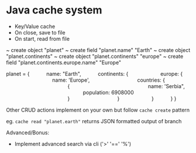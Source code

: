 # Java cache system 
 - Key/Value cache
 - On close, save to file
 - On start, read from file

~  create object "planet"
~  create field  "planet.name" "Earth"
~  create object  "planet.continents"
~  create object "planet.continents" "europe"
~  create field "planet.continents.europe.name" "Europe"

planet = {
      name: "Earth",
      continents: {
            europe: {
                  name: 'Europe',
                  countries: {
                        {
                              name: 'Serbia",
                              population: 6908000
                        }
                  }
            }
      }
}

Other CRUD actions implement on your own but follow `cache create` pattern

eg. `cache read "planet.earth"` returns JSON formatted output of branch

Advanced/Bonus:
- Implement advanced search via cli ('>' '==' '%')
